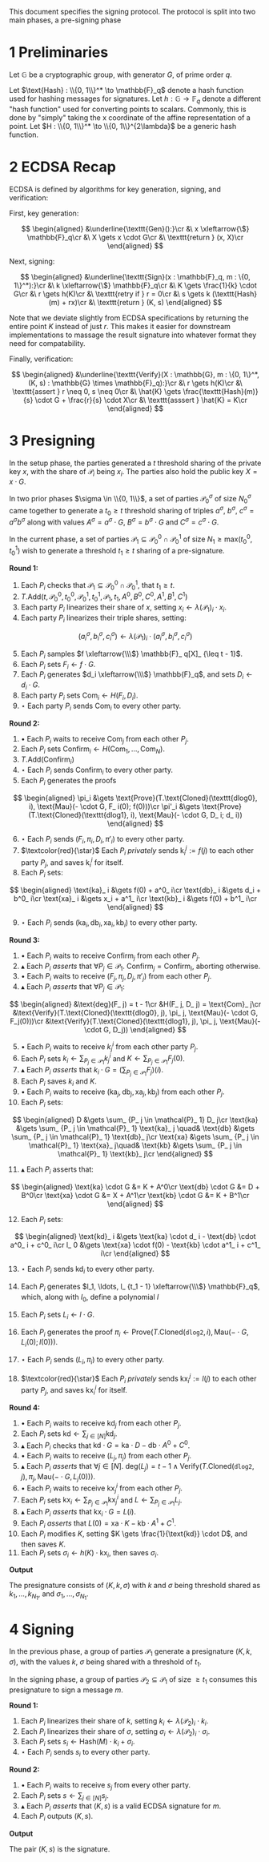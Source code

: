 This document specifies the signing protocol.
The protocol is split into two main phases, a pre-signing phase

# 1 Preliminaries

Let $\mathbb{G}$ be a cryptographic group, with generator $G$, of prime order $q$.

Let $\text{Hash} : \\{0, 1\\}^* \to \mathbb{F}_q$ denote a hash function used for hashing messages
for signatures.
Let $h : \mathbb{G} \to \mathbb{F}_q$ denote a different "hash function" used for converting points to scalars.
Commonly, this is done by "simply" taking the x coordinate of the affine
representation of a point.
Let $H : \\{0, 1\\}^* \to \\{0, 1\\}^{2\lambda}$ be a generic hash function.

# 2 ECDSA Recap

ECDSA is defined by algorithms for key generation, signing, and verification:

First, key generation:

$$
\begin{aligned}
&\underline{\texttt{Gen}():}\cr
&\ x \xleftarrow{\$} \mathbb{F}_q\cr
&\ X \gets x \cdot G\cr
&\ \texttt{return } (x, X)\cr
\end{aligned}
$$

Next, signing:

$$
\begin{aligned}
&\underline{\texttt{Sign}(x : \mathbb{F}_q, m : \{0, 1\}^*):}\cr
&\ k \xleftarrow{\$} \mathbb{F}_q\cr
&\ K \gets \frac{1}{k} \cdot G\cr
&\ r \gets h(K)\cr
&\ \texttt{retry if } r = 0\cr
&\ s \gets k (\texttt{Hash}(m) + rx)\cr
&\ \texttt{return } (K, s)
\end{aligned}
$$

Note that we deviate slightly from ECDSA specifications by returning
the entire point $K$ instead of just $r$.
This makes it easier for downstream implementations to massage
the result signature into whatever format they need for compatability.

Finally, verification:

$$
\begin{aligned}
&\underline{\texttt{Verify}(X : \mathbb{G}, m : \{0, 1\}^*, (K, s) : \mathbb{G} \times \mathbb{F}_q):}\cr
&\ r \gets h(K)\cr
&\ \texttt{assert } r \neq 0, s \neq 0\cr
&\ \hat{K} \gets \frac{\texttt{Hash}(m)}{s} \cdot G + \frac{r}{s} \cdot X\cr
&\ \texttt{asssert } \hat{K} = K\cr
\end{aligned}
$$

# 3 Presigning

In the setup phase, the parties generated a $t$ threshold sharing
of the private key $x$, with the share of $\mathcal{P}_i$ being $x_i$.
The parties also hold the public key $X = x \cdot G$.

In two prior phases $\sigma \in \\{0, 1\\}$, a set of parties $\mathcal{P}_0^\sigma$ of size $N_0^\sigma$
came together to generate a $t_0 \geq t$ threshold sharing of triples $a^\sigma$, $b^\sigma$, $c^\sigma = a^\sigma b^\sigma$
along with values $A^\sigma = a^\sigma \cdot G$, $B^\sigma = b^\sigma \cdot G$ and $C^\sigma = c^\sigma \cdot G$.

In the current phase, a set of parties $\mathcal{P}_ 1 \subseteq \mathcal{P}_ 0^0 \cap \mathcal{P}^1_ 0$
of size $N_1 \geq \text{max}(t_0^0, t_0^1)$ wish to generate a threshold $t_1 \geq t$ sharing
of a pre-signature.

**Round 1:**

1. Each $P_i$ checks that $\mathcal{P}_1 \subseteq \mathcal{P}_0^0 \cap \mathcal{P}_0^1$, that $t_1 \geq t$.
2. $T.\text{Add}(t, \mathcal{P}_0^0, t_0^0, \mathcal{P}_0^1, t_0^1, \mathcal{P}_1, t_1, A^0, B^0, C^0, A^1, B^1, C^1)$
3. Each party $P_i$ linearizes their share of $x$, setting $x_i \gets \lambda(\mathcal{P}_1)_i \cdot x_i$.
4. Each party $P_i$ linearizes their triple shares, setting:

$$
(a_i^\sigma, b_i^\sigma, c_i^\sigma) \gets \lambda(\mathcal{P}_1)_i \cdot (a_i^\sigma, b_i^\sigma, c_i^\sigma)
$$

5. Each $P_i$ samples $f \xleftarrow{\\\$} \mathbb{F}_ q[X]_ {\leq t - 1}$.
6. Each $P_i$ sets $F_ i \gets f \cdot G$.
7. Each $P_i$ generates $d_i \xleftarrow{\\\$} \mathbb{F}_q$, and sets $D_i \gets d_i \cdot G$.
8. Each party $P_i$ sets $\text{Com}_i \gets H(F_i, D_i)$.
9. $\star$ Each party $P_i$ sends $\text{Com}_i$ to every other party.

**Round 2:**

1. $\bullet$ Each $P_i$ waits to receive $\text{Com}_j$ from each other $P_j$.
2. Each $P_i$ sets $\text{Confirm}_i \gets H(\text{Com}_1, \ldots, \text{Com}_N)$.
3. $T.\text{Add}(\text{Confirm}_i)$
4. $\star$ Each $P_i$ sends $\text{Confirm}_i$ to every other party.
5. Each $P_i$ generates the proofs

$$
\begin{aligned}
\pi_i &\gets \text{Prove}(T.\text{Cloned}(\texttt{dlog0}, i), \text{Mau}(- \cdot G, F_ i(0); f(0)))\cr
\pi'_i &\gets \text{Prove}(T.\text{Cloned}(\texttt{dlog1}, i), \text{Mau}(- \cdot G, D_ i; d_ i))
\end{aligned}
$$

6. $\star$ Each $P_i$ sends $(F_i, \pi_i, D_i, \pi'_i)$ to every other party.
7. $\textcolor{red}{\star}$ Each $P_i$ *privately* sends $\text{k}_i^j := f(j)$ to each other party $P_j$, and saves $\text{k}_i^i$ for itself.
8. Each $P_i$ sets:

$$
\begin{aligned}
\text{ka}_ i &\gets f(0) + a^0_ i\cr
\text{db}_ i &\gets d_i + b^0_ i\cr
\text{xa}_ i &\gets x_i + a^1_ i\cr
\text{kb}_ i &\gets f(0) + b^1_ i\cr
\end{aligned}
$$

9. $\star$ Each $P_i$ sends $(\text{ka}_i, \text{db}_i, \text{xa}_i, \text{kb}_i)$ to every other party.

**Round 3:**

1. $\bullet$ Each $P_i$ waits to receive $\text{Confirm}_j$ from each other $P_j$.
2. $\blacktriangle$ Each $P_i$ *asserts* that $\forall P_j \in \mathcal{P}_1.\ \text{Confirm}_j = \text{Confirm}_i$, aborting otherwise.
3. $\bullet$ Each $P_i$ waits to receive $(F_j, \pi_j, D_j, \pi'_j)$ from each other $P_j$.
4. $\blacktriangle$ Each $P_i$ *asserts* that $\forall P_j \in \mathcal{P}_ 1$:

$$
\begin{aligned}
&\text{deg}(F_ j) = t - 1\cr
&H(F_ j, D_ j) = \text{Com}_ j\cr
&\text{Verify}(T.\text{Cloned}(\texttt{dlog0}, j), \pi_ j, \text{Mau}(- \cdot G, F_j(0)))\cr
&\text{Verify}(T.\text{Cloned}(\texttt{dlog1}, j), \pi_ j, \text{Mau}(- \cdot G, D_j))
\end{aligned}
$$

5. $\bullet$ Each $P_i$ waits to receive $k_j^i$ from each other party $P_j$.
6. Each $P_i$ sets $k_ i \gets \sum_{P_ j \in \mathcal{P}_ 1} k^i_ j$ and $K \gets \sum_ {P_ j \in \mathcal{P}_ 1} F_ j(0)$.
7. $\blacktriangle$ Each $P_i$ *asserts* that $k_i \cdot G = (\sum_{P_j \in \mathcal{P}_1} F_j)(i)$.
8. Each $P_i$ saves $k_i$ and $K$.
9. $\bullet$ Each $P_i$ waits to receive $(\text{ka}_j, \text{db}_j, \text{xa}_j, \text{kb}_j)$ from each other $P_j$.
10. Each $P_i$ sets:

$$
\begin{aligned}
D &\gets \sum_ {P_ j \in \mathcal{P}_ 1} D_ j\cr
\text{ka} &\gets \sum_ {P_ j \in \mathcal{P}_ 1} \text{ka}_ j \quad&
\text{db} &\gets \sum_ {P_ j \in \mathcal{P}_ 1} \text{db}_ j\cr
\text{xa} &\gets \sum_ {P_ j \in \mathcal{P}_ 1} \text{xa}_ j\quad&
\text{kb} &\gets \sum_ {P_ j \in \mathcal{P}_ 1} \text{kb}_ j\cr
\end{aligned}
$$

11. $\blacktriangle$ Each $P_i$ asserts that:

$$
\begin{aligned}
\text{ka} \cdot G &= K + A^0\cr
\text{db} \cdot G &= D + B^0\cr
\text{xa} \cdot G &= X + A^1\cr
\text{kb} \cdot G &= K + B^1\cr
\end{aligned}
$$

12. Each $P_i$ sets:

$$
\begin{aligned}
\text{kd}_ i &\gets \text{ka} \cdot d_ i - \text{db} \cdot a^0_ i + c^0_ i\cr
l_ 0 &\gets \text{xa} \cdot f(0) - \text{kb} \cdot a^1_ i + c^1_ i\cr
\end{aligned}
$$

13. $\star$ Each $P_i$ sends $\text{kd}_i$ to every other party.

14. Each $P_i$ generates $l_1, \ldots, l_ {t_1 - 1} \xleftarrow{\\\$} \mathbb{F}_q$, which, along with $l_0$, define a polynomial $l$
15. Each $P_i$ sets $L_ i \gets l \cdot G$.

16. Each $P_i$ generates the proof $\pi_i \gets \text{Prove}(T.\text{Cloned}(\texttt{dlog2}, i), \text{Mau}({- \cdot G}, L_i(0); l(0)))$.
17. $\star$ Each $P_i$ sends $(L_i, \pi_i)$ to every other party.
18. $\textcolor{red}{\star}$ Each $P_i$ *privately* sends $\text{kx}_i^j := l(j)$ to each other party $P_j$, and saves $\text{kx}_i^i$ for itself.

**Round 4:**

1. $\bullet$ Each $P_i$ waits to receive $\text{kd}_j$ from each other $P_j$.
2. Each $P_i$ sets $\text{kd} \gets \sum_{j \in [N]} \text{kd}_j$.
3. $\blacktriangle$ Each $P_i$ checks that $\text{kd} \cdot G = \text{ka} \cdot D - \text{db} \cdot A^0 + C^0$.
4. $\bullet$ Each $P_i$ waits to receive $(L_j, \pi_j)$ from each other $P_j$.
5. $\blacktriangle$ Each $P_i$ *asserts* that $\forall j \in [N].\ \text{deg}(L_j) = t - 1 \land \text{Verify}(T.\text{Cloned}(\texttt{dlog2}, j), \pi_j, \text{Mau}(- \cdot G, L_j(0)))$.
6. $\bullet$ Each $P_i$ waits to receive $\text{kx}_j^i$ from each other $P_j$.
7. Each $P_i$ sets $\text{kx}_ i \gets \sum_ {P_ j \in \mathcal{P}_ 1} \text{kx}^i_ j$ and $L \gets \sum_{P_j \in \mathcal{P}_1} L_j$.
8. $\blacktriangle$ Each $P_i$ *asserts* that $\text{kx}_ i \cdot G = L(i)$.
9. Each $P_i$ *asserts* that $L(0) = \text{xa} \cdot K - \text{kb} \cdot A^1 + C^1$.
10. Each $P_i$ modifies $K$, setting $K \gets \frac{1}{\text{kd}} \cdot D$, and then saves $K$.
11. Each $P_i$ sets $\sigma_i \gets h(K) \cdot \text{kx}_i$, then saves $\sigma_i$.

**Output**

The presignature consists of $(K, k, \sigma)$ with $k$ and $\sigma$ being
threshold shared as $k_1, \ldots, k_{N_1}$, and $\sigma_1, \ldots, \sigma_{N_1}$.

# 4 Signing

In the previous phase, a group of parties $\mathcal{P}_1$
generate a presignature $(K, k, \sigma)$, with the values
$k$, $\sigma$ being shared with a threshold of $t_1$.

In the signing phase, a group of parties $\mathcal{P}_2 \subseteq \mathcal{P}_1$ of size $\geq t_1$ consumes this presignature
to sign a message $m$.

**Round 1:**

1. Each $P_i$ linearizes their share of $k$, setting $k_i \gets \lambda(\mathcal{P}_2)_i \cdot k_i$.
2. Each $P_i$ linearizes their share of $\sigma$, setting $\sigma_i \gets \lambda(\mathcal{P}_2)_i \cdot \sigma_i$.
3. Each $P_i$ sets $s_i \gets \text{Hash}(M) \cdot k_i + \sigma_i$.
4. $\star$ Each $P_i$ sends $s_i$ to every other party.

**Round 2:**

1. $\bullet$ Each $P_i$ waits to receive $s_j$ from every other party.
2. Each $P_i$ sets $s \gets \sum_{j \in [N]} s_j$.
3. $\blacktriangle$ Each $P_i$ *asserts* that $(K, s)$ is a valid ECDSA signature for $m$.
4. Each $P_i$ outputs $(K, s)$.

**Output**

The pair $(K, s)$ is the signature.


